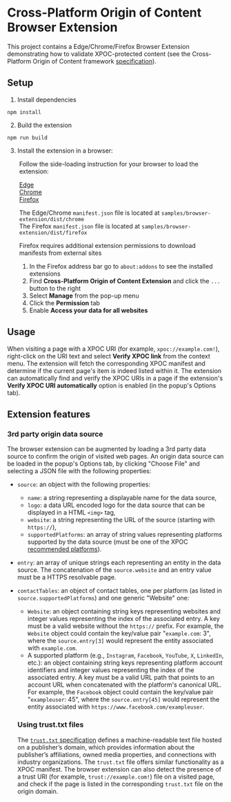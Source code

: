 # Cross-Platform Origin of Content Browser Extension

This project contains a Edge/Chrome/Firefox Browser Extension demonstrating how to validate XPOC-protected content (see the Cross-Platform Origin of Content framework [specification](../doc/xpoc-specification.md)).

## Setup

1. Install dependencies
```
npm install
```

2. Build the extension
```
npm run build
```

3. Install the extension in a browser:  

<div style="padding-left: 2em">
Follow the side-loading instruction for your browser to load the extension:

[Edge](https://learn.microsoft.com/en-us/microsoft-edge/extensions-chromium/getting-started/extension-sideloading)  
[Chrome](https://developer.chrome.com/docs/extensions/mv3/getstarted/development-basics/#load-unpacked)  
[Firefox](https://extensionworkshop.com/documentation/develop/temporary-installation-in-firefox/) 

The Edge/Chrome `manifest.json` file is located at `samples/browser-extension/dist/chrome`  
The Firefox `manifest.json` file is located at `samples/browser-extension/dist/firefox`  

Firefox requires additional extension permissions to download manifests from external sites
1) In the Firefox address bar go to `about:addons` to see the installed extensions
2) Find **Cross-Platform Origin of Content Extension** and click the `...` button to the right
3) Select **Manage** from the pop-up menu
4) Click the **Permission** tab
5) Enable **Access your data for all websites**
</div>

## Usage

When visiting a page with a XPOC URI (for example, `xpoc://example.com!`), right-click on the URI text and select **Verify XPOC link** from the context menu. The extension will fetch the corresponding XPOC manifest and determine if the current page's item is indeed listed within it. The extension can automatically find and verify the XPOC URIs in a page if the extension's **Verify XPOC URI automatically** option is enabled (in the popup's Options tab).

## Extension features

### 3rd party origin data source

The browser extension can be augmented by loading a 3rd party data source to confirm the origin of visited web pages. An origin data source can be loaded in the popup's Options tab, by clicking "Choose File" and selecting a JSON file with the following properties:

* `source`: an object with the following properties:
  * `name`: a string representing a displayable name for the data source,
  * `logo`: a data URL encoded logo for the data source that can be displayed in a HTML `<img>` tag,
  * `website`: a string representing the URL of the source (starting with `https://`),
  * `supportedPlatforms`: an array of string values representing platforms supported by the data source (must be one of the XPOC [recommended platforms](../../doc/platforms.md)).
* `entry`: an array of unique strings each representing an entity in the data source. The concatenation of the `source.website` and an entry value must be a HTTPS resolvable page.
* `contactTables`: an object of contact tables, one per platform (as listed in `source.supportedPlatforms`) and one generic "Website" one:
  * `Website`: an object containing string keys representing websites and integer values representing the index of the associated entry. A key must be a valid website without the `https://` prefix. For example, the `Website` object could contain the key/value pair "`example.com`: 3", where the `source.entry[3]` would represent the entity associated with `example.com`.
  * A supported platform (e.g., `Instagram`, `Facebook`, `YouTube`, `X`, `LinkedIn`, etc.): an object containing string keys representing platform account identifiers and integer values representing the index of the associated entry. A key must be a valid URL path that points to an account URL when concatenated with the platform's canonical URL. For example, the `Facebook` object could contain the key/value pair "`exampleuser`: 45", where the `source.entry[45]` would represent the entity associated with `https://www.facebook.com/exampleuser`.

  ### Using trust.txt files

  The [`trust.txt` specification](https://datatracker.ietf.org/doc/draft-org-trust-relationship-protocol/) defines a machine-readable text file hosted on a publisher’s domain, which provides information about the publisher’s affiliations, owned media properties, and connections with industry organizations. The `trust.txt` file offers similar functionality as a XPOC manifest. The browser extension can also detect the presence of a trust URI (for example, `trust://example.com!`) file on a visited page, and check if the page is listed in the corresponding `trust.txt` file on the origin domain.

  